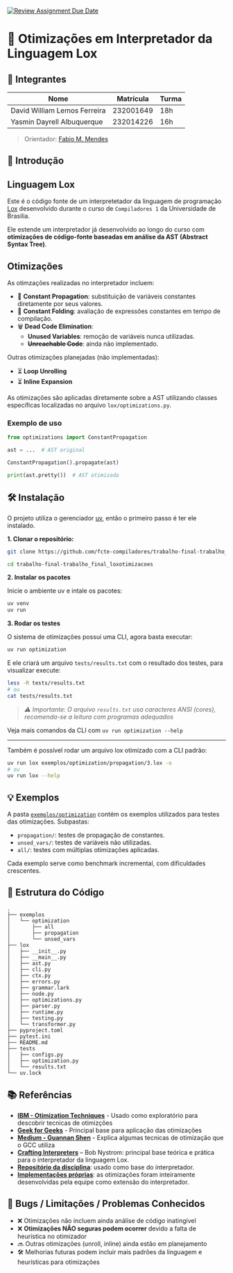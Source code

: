 [![Review Assignment Due Date](https://classroom.github.com/assets/deadline-readme-button-22041afd0340ce965d47ae6ef1cefeee28c7c493a6346c4f15d667ab976d596c.svg)](https://classroom.github.com/a/Hppw7Zh2)

# 🔧 Otimizações em Interpretador da Linguagem Lox

## 👥 Integrantes

| Nome                          | Matrícula | Turma   |
| ----------------------------- | --------- | ------- |
| David William Lemos Ferreira  | 232001649 | 18h     |
| Yasmin Dayrell Albuquerque    | 232014226 | 16h     |

> Orientador: [Fabio M. Mendes](https://github.com/fabiommendes)

## 📌 Introdução

## Linguagem Lox

Este é o código fonte de um interpretetador da linguagem de programação [Lox](https://craftinginterpreters.com/the-lox-language.html) desenvolvido durante o curso de `Compiladores 1` da Universidade de Brasilia.

Ele estende um interpretador já desenvolvido ao longo do curso com **otimizações de código-fonte baseadas em análise da AST (Abstract Syntax Tree)**.

## Otimizações

As otimzações realizadas no interpretador incluem:

- 🔁 **Constant Propagation**: substituição de variáveis constantes diretamente por seus valores.
- 🔢 **Constant Folding**: avaliação de expressões constantes em tempo de compilação.
- 🗑️ **Dead Code Elimination**:
  - **Unused Variables**: remoção de variáveis nunca utilizadas.
  - ~~**Unreachable Code**~~: ainda não implementado.

Outras otimizações planejadas (não implementadas):

- ⏳ **Loop Unrolling**
- ⏳ **Inline Expansion**

As otimizações são aplicadas diretamente sobre a AST utilizando classes específicas localizadas no arquivo `lox/optimizations.py`.

### Exemplo de uso

```python
from optimizations import ConstantPropagation

ast = ...  # AST original

ConstantPropagation().propagate(ast)

print(ast.pretty())  # AST otimizada
```


## 🛠️ Instalação

O projeto utiliza o gerenciador [uv](https://docs.astral.sh/uv), então o primeiro passo é ter ele instalado.

**1. Clonar o repositório:**
```bash
git clone https://github.com/fcte-compiladores/trabalho-final-trabalho_final_loxotimizacoes.git

cd trabalho-final-trabalho_final_loxotimizacoes
```


**2. Instalar os pacotes**

Inicie o ambiente uv e intale os pacotes:

``` bash
uv venv
uv run
```

**3. Rodar os testes**

O sistema de otimizações possui uma CLI, agora basta executar:

```bash
uv run optimization
```

E ele criará um arquivo `tests/results.txt` com o resultado dos testes, para visualizar execute:

```bash
less -R tests/results.txt
# ou
cat tests/results.txt
```


> *⚠️ Importante: O arquivo `results.txt` usa caracteres ANSI (cores), recomenda-se a leitura com programas adequados*


Veja mais comandos da CLI com `uv run optimization --help`

---

Também é possível rodar um arquivo lox otimizado com a CLI padrão:

```bash
uv run lox exemplos/optimization/propagation/3.lox -o
# ou
uv run lox --help
```

## 💡 Exemplos

A pasta [`exemplos/optimization`](./exemplos/optimization) contém os exemplos utilizados para testes das otimizações. Subpastas:

- `propagation/`: testes de propagação de constantes.
- `unsed_vars/`: testes de variáveis não utilizadas.
- `all/`: testes com múltiplas otimizações aplicadas.

Cada exemplo serve como benchmark incremental, com dificuldades crescentes.



## 📁 Estrutura do Código

```
.
├── exemplos
│   └── optimization
│       ├── all
│       ├── propagation
│       └── unsed_vars
├── lox
│   ├── __init__.py
│   ├── __main__.py
│   ├── ast.py
│   ├── cli.py
│   ├── ctx.py
│   ├── errors.py
│   ├── grammar.lark
│   ├── node.py
│   ├── optimizations.py
│   ├── parser.py
│   ├── runtime.py
│   ├── testing.py
│   └── transformer.py
├── pyproject.toml
├── pytest.ini
├── README.md
├── tests
│   ├── configs.py
│   ├── optimization.py
│   └── results.txt
└── uv.lock
```


## 📚 Referências
- [**IBM - Otimization Techniques**](https://www.ibm.com/docs/en/aix/7.2.0?topic=tuning-compiler-optimization-techniques) - Usado como exploratório para descobrir tecnicas de otimizções
- [**Geek for Geeks**](https://www.geeksforgeeks.org/compiler-design/code-optimization-in-compiler-design/) - Principal base para aplicação das otimizações
- [**Medium - Guannan Shen**](https://medium.com/@guannan.shen.ai/compiler-optimizations-46db19221947) - Explica algumas tecnicas de otimização que o GCC utiliza
- [**Crafting Interpreters**](https://craftinginterpreters.com/) – Bob Nystrom: principal base teórica e prática para o interpretador da linguagem Lox.
- [**Repositório da disciplina**](https://github.com/fabiommendes/lox-base): usado como base do interpretador.
- **[Implementações próprias](https://github.com/sluucke/lox-compiler)**: as otimizações foram inteiramente desenvolvidas pela equipe como extensão do interpretador.

## 🐞 Bugs / Limitações / Problemas Conhecidos

- ❌ Otimizações não incluem ainda análise de código inatingível
- ❌ **Otimizações NÃO seguras podem ocorrer** devido a falta de heurística no otimizador
- 🔜 Outras otimizações (unroll, inline) ainda estão em planejamento
- 🛠️ Melhorias futuras podem incluir mais padrões da linguagem e heurísticas para otimizações